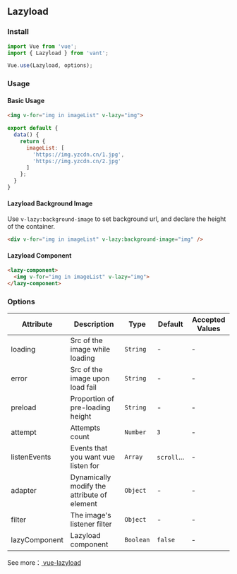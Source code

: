 <script>
export default {
  data() {
    return {
      imageList: [
        'https://img.yzcdn.cn/public_files/2017/09/05/3bd347e44233a868c99cf0fe560232be.jpg',
        'https://img.yzcdn.cn/public_files/2017/09/05/c0dab461920687911536621b345a0bc9.jpg',
        'https://img.yzcdn.cn/public_files/2017/09/05/4e3ea0898b1c2c416eec8c11c5360833.jpg',
        'https://img.yzcdn.cn/public_files/2017/09/05/fd08f07665ed67d50e11b32a21ce0682.jpg'
      ],
      backgroundImageList: [
        'https://img.yzcdn.cn/public_files/2017/09/05/bac1903e863834ace25773f3554b6890.jpg',
        'https://img.yzcdn.cn/public_files/2017/09/05/138c32d4384b5e4a78dc4e1ba58e6a80.jpg'
      ],
      componentImageList: [
        'https://img.yzcdn.cn/public_files/2017/09/05/100a7845756a70af2df513bdd1307d0e.jpg',
        'https://img.yzcdn.cn/public_files/2017/09/05/8a4f5be8289cb3a7434fc19a3de780a2.jpg'
      ]
    };
  },

  methods: {
    handleComponentShow() {
      console.log('component show');
    }
  }
}
</script>

## Lazyload

### Install

```js
import Vue from 'vue';
import { Lazyload } from 'vant';

Vue.use(Lazyload, options);
```

### Usage

#### Basic Usage

```html
<img v-for="img in imageList" v-lazy="img">
```

```javascript
export default {
  data() {
    return {
      imageList: [
        'https://img.yzcdn.cn/1.jpg',
        'https://img.yzcdn.cn/2.jpg'
      ]
    };
  }
}
```

#### Lazyload Background Image
Use `v-lazy:background-image` to set background url, and declare the height of the container.

```html
<div v-for="img in imageList" v-lazy:background-image="img" />
```

#### Lazyload Component

```html
<lazy-component>
  <img v-for="img in imageList" v-lazy="img">
</lazy-component>
```

### Options

| Attribute | Description | Type | Default | Accepted Values |
|-----------|-----------|-----------|-------------|-------------|
| loading | Src of the image while loading | `String` | - | - |
| error | Src of the image upon load fail | `String` | - | - |
| preload | Proportion of pre-loading height | `String` | - | - |
| attempt | Attempts count | `Number` | `3` | - |
| listenEvents | Events that you want vue listen for | `Array` | `scroll`... | - |
| adapter | Dynamically modify the attribute of element | `Object` | - | - |
| filter | The image's listener filter | `Object` | - | - |
| lazyComponent | Lazyload component | `Boolean` | `false` | - |

See more：[ vue-lazyload ](https://github.com/hilongjw/vue-lazyload)
